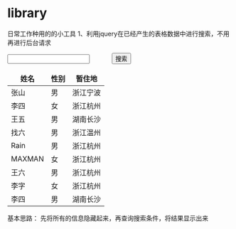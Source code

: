 # library
日常工作种用的的小工具
1、利用jquery在已经产生的表格数据中进行搜索，不用再进行后台请求
<table id="jfilter">

   <thead>
   <tr colspan="3">
      <input type="text" id="filtertxt">
      <input type="button" id="ss" value="搜索" style="margin-left: 50px;"/>
   </tr>
      <tr><th>姓名</th><th>性别</th><th>暂住地</th></tr>
   </thead>
   <tbody>
      <tr><td>张山</td><td>男</td><td>浙江宁波</td></tr>
      <tr><td>李四</td><td>女</td><td>浙江杭州</td></tr>
      <tr><td>王五</td><td>男</td><td>湖南长沙</td></tr>
      <tr><td>找六</td><td>男</td><td>浙江温州</td></tr>
      <tr><td>Rain</td><td>男</td><td>浙江杭州</td></tr>
      <tr><td>MAXMAN</td><td>女</td><td>浙江杭州</td></tr>
      <tr><td>王六</td><td>男</td><td>浙江杭州</td></tr>
      <tr><td>李字</td><td>女</td><td>浙江杭州</td></tr>
      <tr><td>李四</td><td>男</td><td>湖南长沙</td></tr>
   </tbody>
</table>

<script type="text/javascript">
    $(function(){
        $("#ss").on('click', function() {
            var search = $("#filtertxt").val();
            //如果seach有值则进行搜索，没有值显示全部
            if (search) {
                $("#jfilter tbody tr").hide().filter(":contains('" + search + "')").show();
            } else {
                $("#jfilter tbody tr").show(); 
            }
        });
    });
</script>
基本思路：
先将所有的信息隐藏起来，再查询搜索条件，将结果显示出来
